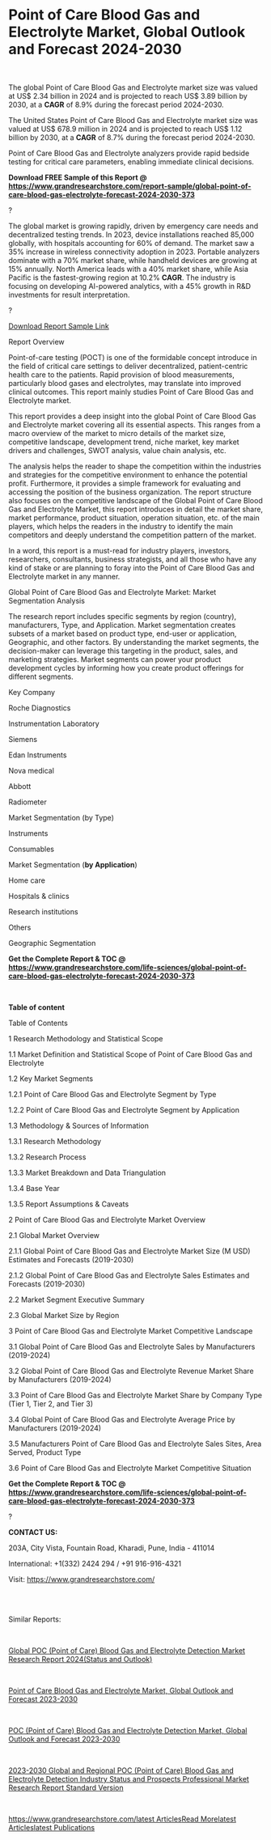 <h1>Point of Care Blood Gas and Electrolyte Market, Global Outlook and Forecast 2024-2030</h1><br/><p>The global Point of Care Blood Gas and Electrolyte market size was valued at US$ 2.34 billion in 2024 and is projected to reach US$ 3.89 billion by 2030, at a <strong>CAGR</strong> of 8.9% during the forecast period 2024-2030.</p>
 
 
 
 <p>The United States Point of Care Blood Gas and Electrolyte market size was valued at US$ 678.9 million in 2024 and is projected to reach US$ 1.12 billion by 2030, at a <strong>CAGR</strong> of 8.7% during the forecast period 2024-2030.</p>
 
 
 
 <p>Point of Care Blood Gas and Electrolyte analyzers provide rapid bedside testing for critical care parameters, enabling immediate clinical decisions.</p>
 
 
 
 <div><b>Download FREE Sample of this Report @ <a href="https://www.grandresearchstore.com/report-sample/global-point-of-care-blood-gas-electrolyte-forecast-2024-2030-373">https://www.grandresearchstore.com/report-sample/global-point-of-care-blood-gas-electrolyte-forecast-2024-2030-373</a></b></div>
 
 
 
 <p>? </p>
 
 
 
 <p>The global market is growing rapidly, driven by emergency care needs and decentralized testing trends. In 2023, device installations reached 85,000 globally, with hospitals accounting for 60% of demand. The market saw a 35% increase in wireless connectivity adoption in 2023. Portable analyzers dominate with a 70% market share, while handheld devices are growing at 15% annually. North America leads with a 40% market share, while Asia Pacific is the fastest-growing region at 10.2% <strong>CAGR</strong>. The industry is focusing on developing AI-powered analytics, with a 45% growth in R&D investments for result interpretation.</p>
 
 
 
 <p>? </p>
 
 
 
 <p><a href="https://www.grandresearchstore.com/mr-admin/report-sample/global-point-of-care-blood-gas-electrolyte-forecast-2024-2030-373">Download Report Sample Link</a></p>
 
 
 
 <p>Report Overview</p>
 
 
 
 <p>Point-of-care testing (POCT) is one of the formidable concept introduce in the field of critical care settings to deliver decentralized, patient-centric health care to the patients. Rapid provision of blood measurements, particularly blood gases and electrolytes, may translate into improved clinical outcomes. This report mainly studies Point of Care Blood Gas and Electrolyte market.</p>
 
 
 
 <p>This report provides a deep insight into the global Point of Care Blood Gas and Electrolyte market covering all its essential aspects. This ranges from a macro overview of the market to micro details of the market size, competitive landscape, development trend, niche market, key market drivers and challenges, SWOT analysis, value chain analysis, etc.</p>
 
 
 
 <p>The analysis helps the reader to shape the competition within the industries and strategies for the competitive environment to enhance the potential profit. Furthermore, it provides a simple framework for evaluating and accessing the position of the business organization. The report structure also focuses on the competitive landscape of the Global Point of Care Blood Gas and Electrolyte Market, this report introduces in detail the market share, market performance, product situation, operation situation, etc. of the main players, which helps the readers in the industry to identify the main competitors and deeply understand the competition pattern of the market.</p>
 
 
 
 <p>In a word, this report is a must-read for industry players, investors, researchers, consultants, business strategists, and all those who have any kind of stake or are planning to foray into the Point of Care Blood Gas and Electrolyte market in any manner.</p>
 
 
 
 <p>Global Point of Care Blood Gas and Electrolyte Market: Market Segmentation Analysis</p>
 
 
 
 <p>The research report includes specific segments by region (country), manufacturers, Type, and Application. Market segmentation creates subsets of a market based on product type, end-user or application, Geographic, and other factors. By understanding the market segments, the decision-maker can leverage this targeting in the product, sales, and marketing strategies. Market segments can power your product development cycles by informing how you create product offerings for different segments.</p>
 
 
 
 <p>Key Company</p>
 
 
 
 <p>Roche Diagnostics</p>
 
 
 
 <p>Instrumentation Laboratory</p>
 
 
 
 <p>Siemens</p>
 
 
 
 <p>Edan Instruments</p>
 
 
 
 <p>Nova medical</p>
 
 
 
 <p>Abbott</p>
 
 
 
 <p>Radiometer</p>
 
 
 
 <p>Market Segmentation (by Type)</p>
 
 
 
 <p>Instruments</p>
 
 
 
 <p>Consumables</p>
 
 
 
 <p>Market Segmentation (<strong>by Application</strong>)</p>
 
 
 
 <p>Home care</p>
 
 
 
 <p>Hospitals & clinics</p>
 
 
 
 <p>Research institutions</p>
 
 
 
 <p>Others</p>
 
 
 
 <p>Geographic Segmentation</p>
 
 
 
 <div><b>Get the Complete Report & TOC @ <a href="https://www.grandresearchstore.com/life-sciences/global-point-of-care-blood-gas-electrolyte-forecast-2024-2030-373">https://www.grandresearchstore.com/life-sciences/global-point-of-care-blood-gas-electrolyte-forecast-2024-2030-373</a></b></div>
 
 
 
 <p><br />
 
 <b>Table of content</b></p>
 
 
 
 <p>Table of Contents<br />
 
 1 Research Methodology and Statistical Scope<br />
 
 1.1 Market Definition and Statistical Scope of Point of Care Blood Gas and Electrolyte<br />
 
 1.2 Key Market Segments<br />
 
 1.2.1 Point of Care Blood Gas and Electrolyte Segment by Type<br />
 
 1.2.2 Point of Care Blood Gas and Electrolyte Segment by Application<br />
 
 1.3 Methodology & Sources of Information<br />
 
 1.3.1 Research Methodology<br />
 
 1.3.2 Research Process<br />
 
 1.3.3 Market Breakdown and Data Triangulation<br />
 
 1.3.4 Base Year<br />
 
 1.3.5 Report Assumptions & Caveats<br />
 
 2 Point of Care Blood Gas and Electrolyte Market Overview<br />
 
 2.1 Global Market Overview<br />
 
 2.1.1 Global Point of Care Blood Gas and Electrolyte Market Size (M USD) Estimates and Forecasts (2019-2030)<br />
 
 2.1.2 Global Point of Care Blood Gas and Electrolyte Sales Estimates and Forecasts (2019-2030)<br />
 
 2.2 Market Segment Executive Summary<br />
 
 2.3 Global Market Size by Region<br />
 
 3 Point of Care Blood Gas and Electrolyte Market Competitive Landscape<br />
 
 3.1 Global Point of Care Blood Gas and Electrolyte Sales by Manufacturers (2019-2024)<br />
 
 3.2 Global Point of Care Blood Gas and Electrolyte Revenue Market Share by Manufacturers (2019-2024)<br />
 
 3.3 Point of Care Blood Gas and Electrolyte Market Share by Company Type (Tier 1, Tier 2, and Tier 3)<br />
 
 3.4 Global Point of Care Blood Gas and Electrolyte Average Price by Manufacturers (2019-2024)<br />
 
 3.5 Manufacturers Point of Care Blood Gas and Electrolyte Sales Sites, Area Served, Product Type<br />
 
 3.6 Point of Care Blood Gas and Electrolyte Market Competitive Situation</p>
 
 
 
 <div><b>Get the Complete Report & TOC @ <a href="https://www.grandresearchstore.com/life-sciences/global-point-of-care-blood-gas-electrolyte-forecast-2024-2030-373">https://www.grandresearchstore.com/life-sciences/global-point-of-care-blood-gas-electrolyte-forecast-2024-2030-373</a></b></div>
 
 
 
 <p>? </p>
 
 
 
 <p><b>CONTACT US:</b><br />
 
 203A, City Vista, Fountain Road, Kharadi, Pune, India - 411014<br />
 
 International: +1(332) 2424 294 / +91 916-916-4321<br />
 
 Visit: <a href="https://www.grandresearchstore.com/">https://www.grandresearchstore.com/</a><br />
 
 <br />
 
 <br />
 
 Similar Reports:<br />
 
 <br />
 
 <a href="https://www.grandresearchstore.com/life-sciences/global-poc-blood-gas-electrolyte-detection-2024-940">Global POC (Point of Care) Blood Gas and Electrolyte Detection Market Research Report 2024(Status and Outlook)</a><br />
 
 <br />
 
 <a href="https://www.grandresearchstore.com/life-sciences/global-point-of-care-blood-gas-electrolyte-forecast-2023-2030-148">Point of Care Blood Gas and Electrolyte Market, Global Outlook and Forecast 2023-2030</a><br />
 
 <br />
 
 <a href="https://www.grandresearchstore.com/life-sciences/global-poc-blood-gas-electrolyte-detection-forecast-2023-2030-604">POC (Point of Care) Blood Gas and Electrolyte Detection Market, Global Outlook and Forecast 2023-2030</a><br />
 
 <br />
 
 <a href="https://www.grandresearchstore.com/life-sciences/global-regional-poc-blood-gas-electrolyte-detection-2023-2030-954">2023-2030 Global and Regional POC (Point of Care) Blood Gas and Electrolyte Detection Industry Status and Prospects Professional Market Research Report Standard Version</a><br />
 
 <br />
 
 <a href="https://gyeongbokgung.com">https://www.grandresearchstore.com/</a><a href="https://hallyeomaritime.com">latest Articles</a><a href="https://jingwansa.com">Read More</a><a href="https://nguoiviet.jp/">latest Articles</a><a href="https://www.intelmarketresearch.com/">latest Publications</a></p>